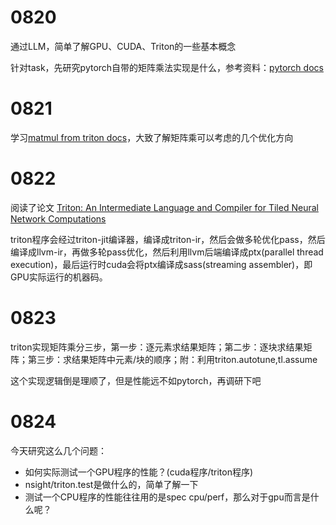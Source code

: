 # 0820

通过LLM，简单了解GPU、CUDA、Triton的一些基本概念

针对task，先研究pytorch自带的矩阵乘法实现是什么，参考资料：[pytorch docs](https://docs.pytorch.org/docs/stable/index.html)

# 0821

学习[matmul from triton docs](https://triton-lang.org/main/getting-started/tutorials/03-matrix-multiplication.html#sphx-glr-getting-started-tutorials-03-matrix-multiplication-py)，大致了解矩阵乘可以考虑的几个优化方向

# 0822

阅读了论文 [Triton: An Intermediate Language and Compiler for Tiled Neural Network Computations](http://www.eecs.harvard.edu/~htk/publication/2019-mapl-tillet-kung-cox.pdf)

triton程序会经过triton-jit编译器，编译成triton-ir，然后会做多轮优化pass，然后编译成llvm-ir，再做多轮pass优化，然后利用llvm后端编译成ptx(parallel thread execution)，最后运行时cuda会将ptx编译成sass(streaming assembler)，即GPU实际运行的机器码。

# 0823

triton实现矩阵乘分三步，第一步：逐元素求结果矩阵；第二步：逐块求结果矩阵；第三步：求结果矩阵中元素/块的顺序；附：利用triton.autotune,tl.assume

这个实现逻辑倒是理顺了，但是性能远不如pytorch，再调研下吧

# 0824

今天研究这么几个问题：

* 如何实际测试一个GPU程序的性能？(cuda程序/triton程序)
* nsight/triton.test是做什么的，简单了解一下
* 测试一个CPU程序的性能往往用的是spec cpu/perf，那么对于gpu而言是什么呢？
